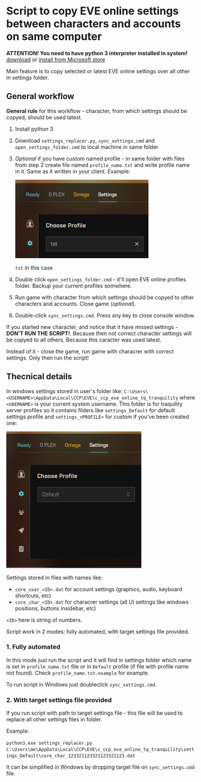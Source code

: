 # Script to copy EVE online settings between characters and accounts on same computer

**ATTENTION! You need to have python 3 interpreter installed in system!** [download](https://www.python.org/downloads/) or [install from Microsoft store](https://www.microsoft.com/store/productId/9NRWMJP3717K)

Main feature is to copy selected or latest EVE online settings over all other in settings folder.

## General workflow

**General rule** for this workflow - character, from which settings should be copyed, should be used latest.

1. Install python 3
2. Download `settings_replacer.py`, `sync_settings.cmd` and `open_settings_folder.cmd` to local machine in same folder
3. _Optional_ if you have custom named profile - in same folder with files from step 2 create file named `profile_name.txt` and write profile name in it. Same as it written in your client. Example:

   ![custom profile](img/custom_profile.png)

   `tst` in this case

4. Double click `open_settings_folder.cmd` - it'll open EVE online profiles folder. Backup your current profiles somwhere.
5. Run game with character from which settings should be copyed to other characters and accounts. Close game (_optional_).
6. Double-click `sync_settings.cmd`. Press any key to close console window.

If you started new character, and notice that it have missed settings - **DON'T RUN THE SCRIPT!**. Because then not correct character settings will be copyed to all others. Because this caracter was used latest.

Instead of it - close the game, run game with characrer with correct settings. Only then run the script!

## Thecnical details

In windows settings stored in user's folder like: `C:\Users\<USERNAME>\AppData\Local\CCP\EVE\c_ccp_eve_online_tq_tranquility` where `<UAERNAME>` is your current system username. This folder is for traquility server profiles so it contains filders like `settings_Default` for default settings profile and `settings_<PROFILE>` for custom if you've been created one:

![profile selection](img/profile_selector.png)

Settings stored in files with names like:

- `core_user_<ID>.dat` for account settings (graphics, audio, keyboard shortcuts, etc)
- `core_char_<ID>.dat` for characrer settings (all UI settings like windows positions, buttons insidebar, etc)

`<ID>` here is string of numbers.

Script work in 2 modes: fully automated, with target settings file provided.

### 1. Fully automated

In this mode just run the script and it will find in settings folder which name is set in `profile_name.txt` file or in `Default` profile (if file with profile name not found). Check `profile_name.txt.example` for example.

To run script in Windows just doubleclick `sync_settings.cmd`.

### 2. With target settings file provided

If you run script with path to target settings file - this file will be used to replace all other settings files in folder.

Example:

`python3.exe settings_replacer.py C:\Users\me\AppData\Local\CCP\EVE\c_ccp_eve_online_tq_tranquility\settings_Default\core_char_123321123321123321123.dat`

It can be simplified in Windows by dropping target file on `sync_settings.cmd` file.

